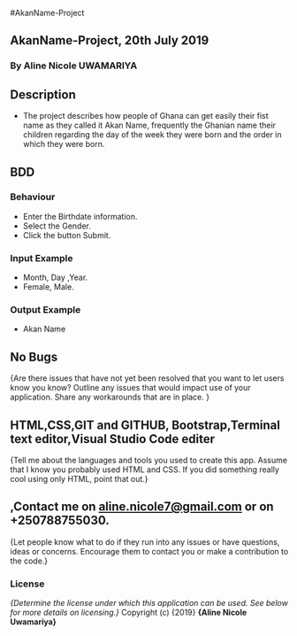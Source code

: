 #AkanName-Project
## AkanName-Project, 20th July 2019
### By Aline Nicole UWAMARIYA
## Description
* The project describes how people of Ghana can get easily their fist name as they called it Akan Name, frequently the Ghanian name their children regarding the day of the week they were born and the order in which they were born.
## BDD
### Behaviour
* Enter the Birthdate information.
* Select the Gender.
* Click the button Submit.
### Input Example
* Month, Day ,Year.
* Female, Male.
### Output Example
* Akan Name
## No Bugs
{Are there issues that have not yet been resolved that you want to let users know you know? Outline any issues that would impact use of your application. Share any workarounds that are in place. }
## HTML,CSS,GIT and GITHUB, Bootstrap,Terminal text editor,Visual Studio Code editer
{Tell me about the languages and tools you used to create this app. Assume that I know you probably used HTML and CSS. If you did something really cool using only HTML, point that out.}
## ,Contact me on aline.nicole7@gmail.com or on +250788755030.
{Let people know what to do if they run into any issues or have questions, ideas or concerns.  Encourage them to contact you or make a contribution to the code.}
### License
*{Determine the license under which this application can be used.  See below for more details on licensing.}*
Copyright (c) {2019} **{Aline Nicole Uwamariya}**


